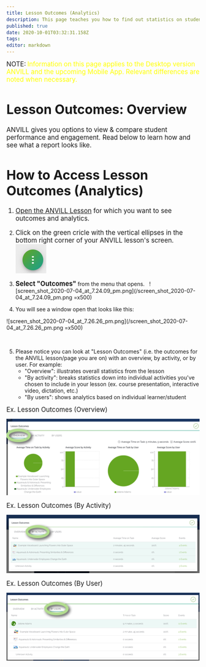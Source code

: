```yaml
---
title: Lesson Outcomes (Analytics)
description: This page teaches you how to find out statistics on student performance
published: true
date: 2020-10-01T03:32:31.158Z
tags: 
editor: markdown
---
```


<big>NOTE:</big> <big><span style="color: yellow;">Information on this page applies to  the Desktop version ANVILL and the upcoming Mobile App. Relevant differences are noted when necessary.</span>  
# Lesson Outcomes: Overview
ANVILL gives you options to view & compare student performance and engagement. Read below to learn how and see what a report looks like.
  
# How to Access Lesson Outcomes (Analytics) 

1. [Open the ANVILL Lesson](/en/createlesson) for which you want to see outcomes and analytics.
  
2. Click on the green cricle with the vertical ellipses in the bottom right corner of your ANVILL lesson's screen.</big>
    &nbsp;
  ![vertical_ellipses_circe_icon.png](/vertical_ellipses_circe_icon.png)
  
3.  <big>**Select "Outcomes"**</big> from the menu that opens.
    &nbsp;
  ![screen_shot_2020-07-04_at_7.24.09_pm.png](/screen_shot_2020-07-04_at_7.24.09_pm.png =x500)
  &nbsp;
 1. You will see a window open that looks like this:
&nbsp;

![screen_shot_2020-07-04_at_7.26.26_pm.png](/screen_shot_2020-07-04_at_7.26.26_pm.png =x500)
  
   &nbsp;
  
5. Please notice you can look at "Lesson Outcomes" (i.e. the outcomes for the ANVILL lesson/page you are on) with an overview, by activity, or by user. For example:
   	- "Overview": illustrates overall statistics from the lesson
  	- "By activity": breaks statistics down into individual activities you've chosen to include in your lesson (ex. course presentation, interactive video, dictation, etc.)
 	 -  "By users": shows analytics based on individual learner/student 
  
<big>Ex. Lesson Outcomes (Overview)</big>
  
  ![bt_overview.png](/bt_overview.png)

<big>Ex. Lesson Outcomes (By Activity)</big>
  
  ![by_activity.png](/by_activity.png)

<big>Ex. Lesson Outcomes (By User)</big>
  
  ![by_user.png](/by_user.png)